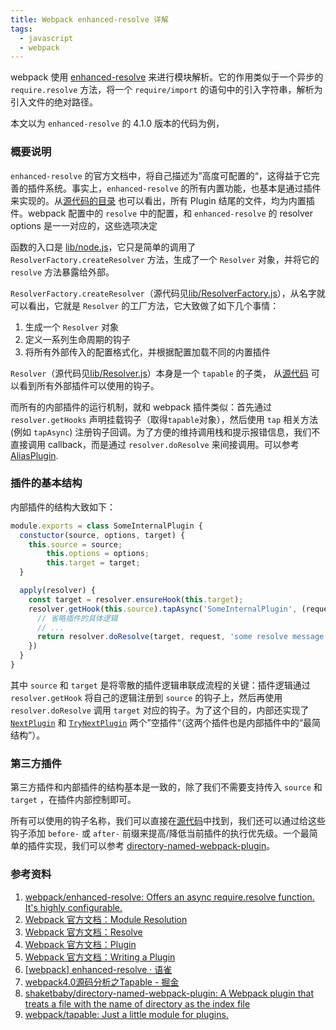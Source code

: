 ```yaml
---
title: Webpack enhanced-resolve 详解
tags:
  - javascript
  - webpack
---
```


webpack 使用 [enhanced-resolve](https://github.com/webpack/enhanced-resolve) 来进行模块解析。它的作用类似于一个异步的 `require.resolve` 方法，将一个 `require/import` 的语句中的引入字符串，解析为引入文件的绝对路径。

本文以为 `enhanced-resolve` 的 4.1.0 版本的代码为例，

### 概要说明

`enhanced-resolve` 的官方文档中，将自己描述为”高度可配置的“，这得益于它完善的插件系统。事实上，`enhanced-resolve` 的所有内置功能，也基本是通过插件来实现的。从[源代码的目录](https://github.com/webpack/enhanced-resolve/tree/v4.1.0/lib) 也可以看出，所有 Plugin 结尾的文件，均为内置插件。webpack 配置中的 `resolve` 中的配置，和 `enhanced-resolve` 的 resolver options 是一一对应的，这些选项决定

函数的入口是 [lib/node.js](https://github.com/webpack/enhanced-resolve/blob/v4.1.0/lib/node.js)，它只是简单的调用了 `ResolverFactory.createResolver` 方法，生成了一个 `Resolver` 对象，并将它的 `resolve` 方法暴露给外部。

`ResolverFactory.createResolver`（源代码见[lib/ResolverFactory.js](https://github.com/webpack/enhanced-resolve/blob/v4.1.0/lib/ResolverFactory.js)），从名字就可以看出，它就是 `Resolver` 的工厂方法，它大致做了如下几个事情：

1. 生成一个 `Resolver` 对象
2. 定义一系列生命周期的钩子
3. 将所有外部传入的配置格式化，并根据配置加载不同的内置插件

`Resolver`（源代码见[lib/Resolver.js](https://github.com/webpack/enhanced-resolve/blob/v4.1.0/lib/Resolver.js)）本身是一个 `tapable` 的子类，
从[源代码](https://github.com/webpack/enhanced-resolve/blob/635c2c7e33910bb89845bbeb8ef2c4eda36527f2/lib/ResolverFactory.js#L154-L167) 可以看到所有外部插件可以使用的钩子。

而所有的内部插件的运行机制，就和 webpack 插件类似：首先通过 `resolver.getHooks` 声明挂载钩子（取得`tapable`对象），然后使用 `tap` 相关方法(例如 `tapAsync`) 注册钩子回调。为了方便的维持调用栈和提示报错信息，我们不直接调用 callback，而是通过 `resolver.doResolve` 来间接调用。可以参考 [AliasPlugin](https://github.com/webpack/enhanced-resolve/blob/v4.1.0/lib/AliasPlugin.js).

### 插件的基本结构

内部插件的结构大致如下：

```javascript
module.exports = class SomeInternalPlugin {
  constuctor(source, options, target) {
    this.source = source;
		this.options = options;
		this.target = target;
  }

  apply(resolver) {
    const target = resolver.ensureHook(this.target);
    resolver.getHook(this.source).tapAsync('SomeInternalPlugin', (request, resolveContent, callback) => {
      // 省略插件的具体逻辑
      // ...
      return resolver.doResolve(target, request, 'some resolve message', resolveContext, callback)
    })
  }
}
```

其中 `source` 和 `target` 是将零散的插件逻辑串联成流程的关键：插件逻辑通过 `resolver.getHook` 将自己的逻辑注册到 `source` 的钩子上，然后再使用 `resolver.doResolve` 调用 `target` 对应的钩子。为了这个目的，内部还实现了 [`NextPlugin`](https://github.com/webpack/enhanced-resolve/blob/v4.1.0/lib/NextPlugin.js) 和 [`TryNextPlugin`](https://github.com/webpack/enhanced-resolve/blob/v4.1.0/lib/NextPlugin.js) 两个”空插件“（这两个插件也是内部插件中的“最简结构”）。

### 第三方插件

第三方插件和内部插件的结构基本是一致的，除了我们不需要支持传入 `source` 和 `target` ，在插件内部控制即可。

所有可以使用的钩子名称，我们可以直接在[源代码](https://github.com/webpack/enhanced-resolve/blob/635c2c7e33910bb89845bbeb8ef2c4eda36527f2/lib/ResolverFactory.js#L154-L167)中找到，我们还可以通过给这些钩子添加 `before-` 或 `after-` 前缀来提高/降低当前插件的执行优先级。一个最简单的插件实现，我们可以参考 [directory-named-webpack-plugin](https://github.com/shaketbaby/directory-named-webpack-plugin)。

### 参考资料

1. [webpack/enhanced-resolve: Offers an async require.resolve function. It's highly configurable.](https://github.com/webpack/enhanced-resolve)
2. [Webpack 官方文档：Module Resolution](https://webpack.js.org/concepts/module-resolution/)
3. [Webpack 官方文档：Resolve](https://webpack.js.org/configuration/resolve/)
4. [Webpack 官方文档：Plugin](https://webpack.js.org/api/plugins/)
5. [Webpack 官方文档：Writing a Plugin](https://webpack.js.org/contribute/writing-a-plugin/)
6. [[webpack] enhanced-resolve · 语雀](https://www.yuque.com/bartonding/webdev/enhanced-resolve)
7. [webpack4.0源码分析之Tapable - 掘金](https://juejin.im/post/5abf33f16fb9a028e46ec352)
8. [shaketbaby/directory-named-webpack-plugin: A Webpack plugin that treats a file with the name of directory as the index file](https://github.com/shaketbaby/directory-named-webpack-plugin)
9. [webpack/tapable: Just a little module for plugins.](https://github.com/webpack/tapable)
